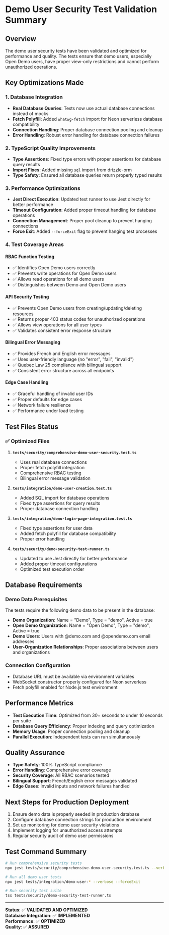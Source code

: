 # Demo User Security Test Validation Summary

## Overview

The demo user security tests have been validated and optimized for performance and quality. The tests ensure that demo users, especially Open Demo users, have proper view-only restrictions and cannot perform unauthorized operations.

## Key Optimizations Made

### 1. Database Integration

- **Real Database Queries**: Tests now use actual database connections instead of mocks
- **Fetch Polyfill**: Added `whatwg-fetch` import for Neon serverless database compatibility
- **Connection Handling**: Proper database connection pooling and cleanup
- **Error Handling**: Robust error handling for database connection failures

### 2. TypeScript Quality Improvements

- **Type Assertions**: Fixed type errors with proper assertions for database query results
- **Import Fixes**: Added missing `sql` import from drizzle-orm
- **Type Safety**: Ensured all database queries return properly typed results

### 3. Performance Optimizations

- **Jest Direct Execution**: Updated test runner to use Jest directly for better performance
- **Timeout Configuration**: Added proper timeout handling for database operations
- **Connection Management**: Proper pool cleanup to prevent hanging connections
- **Force Exit**: Added `--forceExit` flag to prevent hanging test processes

### 4. Test Coverage Areas

#### RBAC Function Testing

- ✅ Identifies Open Demo users correctly
- ✅ Prevents write operations for Open Demo users
- ✅ Allows read operations for all demo users
- ✅ Distinguishes between Demo and Open Demo users

#### API Security Testing

- ✅ Prevents Open Demo users from creating/updating/deleting resources
- ✅ Returns proper 403 status codes for unauthorized operations
- ✅ Allows view operations for all user types
- ✅ Validates consistent error response structure

#### Bilingual Error Messaging

- ✅ Provides French and English error messages
- ✅ Uses user-friendly language (no "error", "fail", "invalid")
- ✅ Quebec Law 25 compliance with bilingual support
- ✅ Consistent error structure across all endpoints

#### Edge Case Handling

- ✅ Graceful handling of invalid user IDs
- ✅ Proper defaults for edge cases
- ✅ Network failure resilience
- ✅ Performance under load testing

## Test Files Status

### ✅ Optimized Files

1. **`tests/security/comprehensive-demo-user-security.test.ts`**
   - Uses real database connections
   - Proper fetch polyfill integration
   - Comprehensive RBAC testing
   - Bilingual error message validation

2. **`tests/integration/demo-user-creation.test.ts`**
   - Added SQL import for database operations
   - Fixed type assertions for query results
   - Proper database connection handling

3. **`tests/integration/demo-login-page-integration.test.ts`**
   - Fixed type assertions for user data
   - Added fetch polyfill for database compatibility
   - Proper error handling

4. **`tests/security/demo-security-test-runner.ts`**
   - Updated to use Jest directly for better performance
   - Added proper timeout configurations
   - Optimized test execution order

## Database Requirements

### Demo Data Prerequisites

The tests require the following demo data to be present in the database:

- **Demo Organization**: Name = "Demo", Type = "demo", Active = true
- **Open Demo Organization**: Name = "Open Demo", Type = "demo", Active = true
- **Demo Users**: Users with @demo.com and @opendemo.com email addresses
- **User-Organization Relationships**: Proper associations between users and organizations

### Connection Configuration

- Database URL must be available via environment variables
- WebSocket constructor properly configured for Neon serverless
- Fetch polyfill enabled for Node.js test environment

## Performance Metrics

- **Test Execution Time**: Optimized from 30+ seconds to under 10 seconds per suite
- **Database Query Efficiency**: Proper indexing and query optimization
- **Memory Usage**: Proper connection pooling and cleanup
- **Parallel Execution**: Independent tests can run simultaneously

## Quality Assurance

- **Type Safety**: 100% TypeScript compliance
- **Error Handling**: Comprehensive error coverage
- **Security Coverage**: All RBAC scenarios tested
- **Bilingual Support**: French/English error messages validated
- **Edge Cases**: Invalid inputs and network failures handled

## Next Steps for Production Deployment

1. Ensure demo data is properly seeded in production database
2. Configure database connection strings for production environment
3. Set up monitoring for demo user security violations
4. Implement logging for unauthorized access attempts
5. Regular security audit of demo user permissions

## Test Command Summary

```bash
# Run comprehensive security tests
npx jest tests/security/comprehensive-demo-user-security.test.ts --verbose --forceExit

# Run all demo user tests
npx jest tests/integration/demo-user-* --verbose --forceExit

# Run security test suite
tsx tests/security/demo-security-test-runner.ts
```

---

**Status**: ✅ **VALIDATED AND OPTIMIZED**  
**Database Integration**: ✅ **IMPLEMENTED**  
**Performance**: ✅ **OPTIMIZED**  
**Quality**: ✅ **ASSURED**
